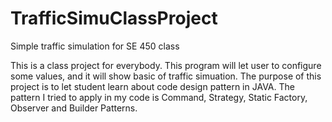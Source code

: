 # TrafficSimuClassProject
Simple traffic simulation for SE 450 class

This is a class project for everybody. This program will let user to configure some values, and it will show basic of
traffic simuation. The purpose of this project is to let student learn about code design pattern in JAVA. The pattern I 
tried to apply in my code is Command, Strategy, Static Factory, Observer and Builder Patterns.  
